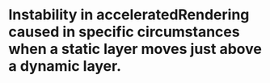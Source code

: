 # Instability in acceleratedRendering caused in specific circumstances when a static layer moves just above a dynamic layer.
